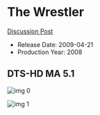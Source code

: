 # The Wrestler

[Discussion Post](https://www.avsforum.com/threads/bass-eq-for-filtered-movies.2995212/post-59254338)

* Release Date: 2009-04-21
* Production Year: 2008

## DTS-HD MA 5.1

![img 0](https://i.imgur.com/f1nHVfK.jpg)

![img 1](https://i.imgur.com/4nLwXWl.png)

